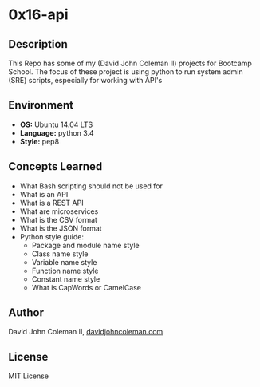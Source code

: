 # 0x16-api

## Description

This Repo has some of my (David John Coleman II) projects for Bootcamp School.
The focus of these project is using python to run system admin (SRE) scripts,
especially for working with API's


## Environment

* __OS:__ Ubuntu 14.04 LTS
* __Language:__ python 3.4
* __Style:__ pep8

## Concepts Learned

* What Bash scripting should not be used for
* What is an API
* What is a REST API
* What are microservices
* What is the CSV format
* What is the JSON format
* Python style guide:
  * Package and module name style
  * Class name style
  * Variable name style
  * Function name style
  * Constant name style
  * What is CapWords or CamelCase

## Author

David John Coleman II, [davidjohncoleman.com](http://www.davidjohncoleman.com/)

## License

MIT License
